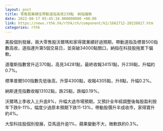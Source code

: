 ```yaml
---
layout: post
title: 零售股業績佳帶動道指高收239點　納指偏軟
date: 2022-08-17 05:45:34.000000000 +08:00
link: https://news.rthk.hk/rthk/ch/component/k2/1662712-20220817.htm
categories: rthk
---
```


美股個別發展，兩大零售股沃爾瑪和家得寶業績好過預期，帶動道指及標普500指數高收，道指連升第5個交易日，並突破34000點關口，納指在科技股拖累下偏軟。

道瓊斯指數曾升近370點，高見34281點，最終收報34151點，升239點，升幅約0.7%。

標準普爾500指數先低後高，升穿4300點，收報4305點，升8點，升幅0.2%。

納斯達克指數收報13102點，跌25點，跌幅0.19%。

沃爾瑪上季收入上升逾8%，升幅大過市場預期，又預計全年經調整後每股盈利按年下跌9-11%，幅度少過原本預期下跌11-13%，帶動股價升半成收市，家得寶升約4%。

大型科技股個別發展，亞馬遜升逾1%，蘋果變動不大，微軟跌約0.3%。
